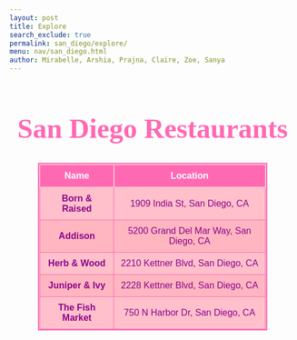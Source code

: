 ```yaml
---
layout: post
title: Explore  
search_exclude: true
permalink: san_diego/explore/
menu: nav/san_diego.html
author: Mirabelle, Arshia, Prajna, Claire, Zoe, Sanya
---
```



<style>
  /* Table container styles */
  table {
    width: 80%;
    margin: 20px auto;
    border-collapse: collapse;
    background-color: #FFC0CB; /* Light pink background */
    color: #8B008B; /* Dark pink text color */
    font-family: "Ubuntu", sans-serif;
    font-size: 16px;
    border: 2px solid #FF69B4; /* Hot pink border */
  }

  /* Table header styles */
  th {
    background-color: #FF69B4; /* Hot pink for header */
    color: #FFFFFF; /* White text */
    padding: 10px;
    text-align: center;
    border: 2px solid #FFC0CB;
  }

  /* Table body styles */
  td {
    padding: 10px;
    text-align: center;
    border: 1px solid #FF69B4; /* Border for table cells */
  }

  /* Zebra stripes effect */
  tr:nth-child(even) {
    background-color: #FFB6C1; /* Lighter pink for even rows */
  }

  tr:nth-child(odd) {
    background-color: #FFC0CB; /* Base light pink for odd rows */
  }

  /* Hover effect */
  tr:hover {
    background-color: #FF69B4; /* Hot pink hover */
    color: #FFFFFF; /* White text */
  }
</style>

<center>
  <h1 style="
      color: #FF69B4; /* Hot pink text */
      font-family: 'Comic Sans MS', 'Brush Script MT', cursive;
      font-size: 3.5em;
  ">
    San Diego Restaurants
  </h1>
</center>

<table id="demo" class="table">
  <thead>
    <tr>
      <th>Name</th>
      <th>Location</th>
    </tr>
  </thead>
  <tbody>
    <tr>
      <td><a href="https://goo.gl/maps/JahFTH53uh8hZrqVA" class="restaurant-link" target="_blank">Born & Raised</a></td>
      <td>1909 India St, San Diego, CA</td>
    </tr>
    <tr>
      <td><a href="https://goo.gl/maps/E8JKDZTYCecjrBRR6" class="restaurant-link" target="_blank">Addison</a></td>
      <td>5200 Grand Del Mar Way, San Diego, CA</td>
    </tr>
    <tr>
      <td><a href="https://goo.gl/maps/yjPQhJ9ftFDmTpCe6" class="restaurant-link" target="_blank">Herb & Wood</a></td>
      <td>2210 Kettner Blvd, San Diego, CA</td>
    </tr>
    <tr>
      <td><a href="https://goo.gl/maps/qfRM2YkpwWN2sd2A8" class="restaurant-link" target="_blank">Juniper & Ivy</a></td>
      <td>2228 Kettner Blvd, San Diego, CA</td>
    </tr>
    <tr>
      <td><a href="https://goo.gl/maps/ZL6oEoX95EuD7dnP8" class="restaurant-link" target="_blank">The Fish Market</a></td>
      <td>750 N Harbor Dr, San Diego, CA</td>
    </tr>
  </tbody>
</table>

<style>
  .restaurant-link {
    text-decoration: none;
    color: #8B008B; /* Dark pink for links */
    font-weight: bold;
  }

  .restaurant-link:hover {
    text-decoration: underline;
    color: #FF1493; /* Deep pink for hover effect */
  }
</style>
